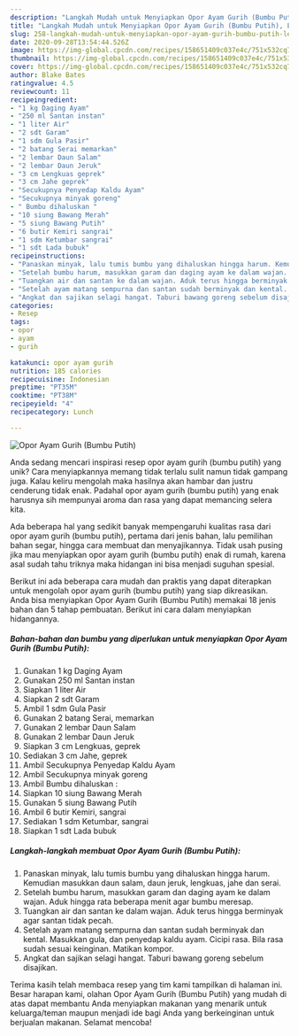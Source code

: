 ```yaml
---
description: "Langkah Mudah untuk Menyiapkan Opor Ayam Gurih (Bumbu Putih), Lezat"
title: "Langkah Mudah untuk Menyiapkan Opor Ayam Gurih (Bumbu Putih), Lezat"
slug: 258-langkah-mudah-untuk-menyiapkan-opor-ayam-gurih-bumbu-putih-lezat
date: 2020-09-28T13:54:44.526Z
image: https://img-global.cpcdn.com/recipes/158651409c037e4c/751x532cq70/opor-ayam-gurih-bumbu-putih-foto-resep-utama.jpg
thumbnail: https://img-global.cpcdn.com/recipes/158651409c037e4c/751x532cq70/opor-ayam-gurih-bumbu-putih-foto-resep-utama.jpg
cover: https://img-global.cpcdn.com/recipes/158651409c037e4c/751x532cq70/opor-ayam-gurih-bumbu-putih-foto-resep-utama.jpg
author: Blake Bates
ratingvalue: 4.5
reviewcount: 11
recipeingredient:
- "1 kg Daging Ayam"
- "250 ml Santan instan"
- "1 liter Air"
- "2 sdt Garam"
- "1 sdm Gula Pasir"
- "2 batang Serai memarkan"
- "2 lembar Daun Salam"
- "2 lembar Daun Jeruk"
- "3 cm Lengkuas geprek"
- "3 cm Jahe geprek"
- "Secukupnya Penyedap Kaldu Ayam"
- "Secukupnya minyak goreng"
- " Bumbu dihaluskan "
- "10 siung Bawang Merah"
- "5 siung Bawang Putih"
- "6 butir Kemiri sangrai"
- "1 sdm Ketumbar sangrai"
- "1 sdt Lada bubuk"
recipeinstructions:
- "Panaskan minyak, lalu tumis bumbu yang dihaluskan hingga harum. Kemudian masukkan daun salam, daun jeruk, lengkuas, jahe dan serai."
- "Setelah bumbu harum, masukkan garam dan daging ayam ke dalam wajan. Aduk hingga rata beberapa menit agar bumbu meresap."
- "Tuangkan air dan santan ke dalam wajan. Aduk terus hingga berminyak agar santan tidak pecah."
- "Setelah ayam matang sempurna dan santan sudah berminyak dan kental. Masukkan gula, dan penyedap kaldu ayam. Cicipi rasa. Bila rasa sudah sesuai keinginan. Matikan kompor."
- "Angkat dan sajikan selagi hangat. Taburi bawang goreng sebelum disajikan."
categories:
- Resep
tags:
- opor
- ayam
- gurih

katakunci: opor ayam gurih 
nutrition: 185 calories
recipecuisine: Indonesian
preptime: "PT35M"
cooktime: "PT38M"
recipeyield: "4"
recipecategory: Lunch

---
```



![Opor Ayam Gurih (Bumbu Putih)](https://img-global.cpcdn.com/recipes/158651409c037e4c/751x532cq70/opor-ayam-gurih-bumbu-putih-foto-resep-utama.jpg)

Anda sedang mencari inspirasi resep opor ayam gurih (bumbu putih) yang unik? Cara menyiapkannya memang tidak terlalu sulit namun tidak gampang juga. Kalau keliru mengolah maka hasilnya akan hambar dan justru cenderung tidak enak. Padahal opor ayam gurih (bumbu putih) yang enak harusnya sih mempunyai aroma dan rasa yang dapat memancing selera kita.

Ada beberapa hal yang sedikit banyak mempengaruhi kualitas rasa dari opor ayam gurih (bumbu putih), pertama dari jenis bahan, lalu pemilihan bahan segar, hingga cara membuat dan menyajikannya. Tidak usah pusing jika mau menyiapkan opor ayam gurih (bumbu putih) enak di rumah, karena asal sudah tahu triknya maka hidangan ini bisa menjadi suguhan spesial.




Berikut ini ada beberapa cara mudah dan praktis yang dapat diterapkan untuk mengolah opor ayam gurih (bumbu putih) yang siap dikreasikan. Anda bisa menyiapkan Opor Ayam Gurih (Bumbu Putih) memakai 18 jenis bahan dan 5 tahap pembuatan. Berikut ini cara dalam menyiapkan hidangannya.

<!--inarticleads1-->

##### Bahan-bahan dan bumbu yang diperlukan untuk menyiapkan Opor Ayam Gurih (Bumbu Putih):

1. Gunakan 1 kg Daging Ayam
1. Gunakan 250 ml Santan instan
1. Siapkan 1 liter Air
1. Siapkan 2 sdt Garam
1. Ambil 1 sdm Gula Pasir
1. Gunakan 2 batang Serai, memarkan
1. Gunakan 2 lembar Daun Salam
1. Gunakan 2 lembar Daun Jeruk
1. Siapkan 3 cm Lengkuas, geprek
1. Sediakan 3 cm Jahe, geprek
1. Ambil Secukupnya Penyedap Kaldu Ayam
1. Ambil Secukupnya minyak goreng
1. Ambil  Bumbu dihaluskan :
1. Siapkan 10 siung Bawang Merah
1. Gunakan 5 siung Bawang Putih
1. Ambil 6 butir Kemiri, sangrai
1. Sediakan 1 sdm Ketumbar, sangrai
1. Siapkan 1 sdt Lada bubuk




<!--inarticleads2-->

##### Langkah-langkah membuat Opor Ayam Gurih (Bumbu Putih):

1. Panaskan minyak, lalu tumis bumbu yang dihaluskan hingga harum. Kemudian masukkan daun salam, daun jeruk, lengkuas, jahe dan serai.
1. Setelah bumbu harum, masukkan garam dan daging ayam ke dalam wajan. Aduk hingga rata beberapa menit agar bumbu meresap.
1. Tuangkan air dan santan ke dalam wajan. Aduk terus hingga berminyak agar santan tidak pecah.
1. Setelah ayam matang sempurna dan santan sudah berminyak dan kental. Masukkan gula, dan penyedap kaldu ayam. Cicipi rasa. Bila rasa sudah sesuai keinginan. Matikan kompor.
1. Angkat dan sajikan selagi hangat. Taburi bawang goreng sebelum disajikan.




Terima kasih telah membaca resep yang tim kami tampilkan di halaman ini. Besar harapan kami, olahan Opor Ayam Gurih (Bumbu Putih) yang mudah di atas dapat membantu Anda menyiapkan makanan yang menarik untuk keluarga/teman maupun menjadi ide bagi Anda yang berkeinginan untuk berjualan makanan. Selamat mencoba!
